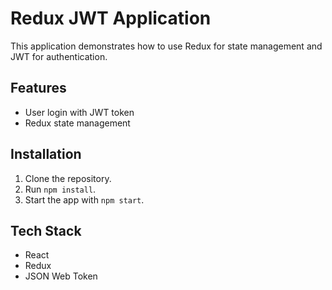 # Redux JWT Application

This application demonstrates how to use Redux for state management and JWT for authentication.

## Features
- User login with JWT token
- Redux state management

## Installation
1. Clone the repository.
2. Run `npm install`.
3. Start the app with `npm start`.

## Tech Stack
- React
- Redux
- JSON Web Token
